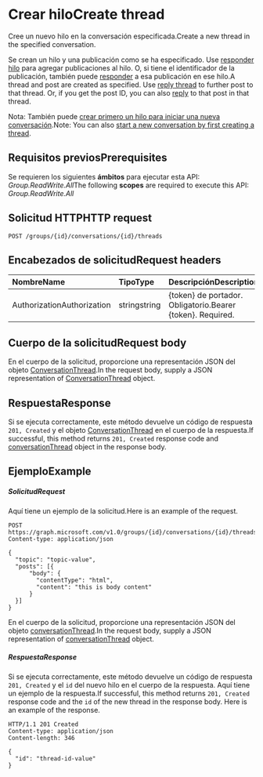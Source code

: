 # <a name="create-thread"></a><span data-ttu-id="54c99-101">Crear hilo</span><span class="sxs-lookup"><span data-stu-id="54c99-101">Create thread</span></span>

<span data-ttu-id="54c99-102">Cree un nuevo hilo en la conversación especificada.</span><span class="sxs-lookup"><span data-stu-id="54c99-102">Create a new thread in the specified conversation.</span></span> 

<span data-ttu-id="54c99-p101">Se crean un hilo y una publicación como se ha especificado. Use [responder hilo](conversationthread_reply.md) para agregar publicaciones al hilo. O, si tiene el identificador de la publicación, también puede [responder](post_reply.md) a esa publicación en ese hilo.</span><span class="sxs-lookup"><span data-stu-id="54c99-p101">A thread and post are created as specified. Use [reply thread](conversationthread_reply.md) to further post to that thread. Or, if you get the post ID, you can also [reply](post_reply.md) to that post in that thread.</span></span>

<span data-ttu-id="54c99-106">Nota: También puede [crear primero un hilo para iniciar una nueva conversación](group_post_threads.md).</span><span class="sxs-lookup"><span data-stu-id="54c99-106">Note: You can also [start a new conversation by first creating a thread](group_post_threads.md).</span></span>

## <a name="prerequisites"></a><span data-ttu-id="54c99-107">Requisitos previos</span><span class="sxs-lookup"><span data-stu-id="54c99-107">Prerequisites</span></span>
<span data-ttu-id="54c99-108">Se requieren los siguientes **ámbitos** para ejecutar esta API: *Group.ReadWrite.All*</span><span class="sxs-lookup"><span data-stu-id="54c99-108">The following **scopes** are required to execute this API: *Group.ReadWrite.All*</span></span>
## <a name="http-request"></a><span data-ttu-id="54c99-109">Solicitud HTTP</span><span class="sxs-lookup"><span data-stu-id="54c99-109">HTTP request</span></span>
<!-- { "blockType": "ignored" } -->
```http
POST /groups/{id}/conversations/{id}/threads
```
## <a name="request-headers"></a><span data-ttu-id="54c99-110">Encabezados de solicitud</span><span class="sxs-lookup"><span data-stu-id="54c99-110">Request headers</span></span>
| <span data-ttu-id="54c99-111">Nombre</span><span class="sxs-lookup"><span data-stu-id="54c99-111">Name</span></span>       | <span data-ttu-id="54c99-112">Tipo</span><span class="sxs-lookup"><span data-stu-id="54c99-112">Type</span></span> | <span data-ttu-id="54c99-113">Descripción</span><span class="sxs-lookup"><span data-stu-id="54c99-113">Description</span></span>|
|:---------------|:--------|:----------|
| <span data-ttu-id="54c99-114">Authorization</span><span class="sxs-lookup"><span data-stu-id="54c99-114">Authorization</span></span>  | <span data-ttu-id="54c99-115">string</span><span class="sxs-lookup"><span data-stu-id="54c99-115">string</span></span>  | <span data-ttu-id="54c99-p102">{token} de portador. Obligatorio.</span><span class="sxs-lookup"><span data-stu-id="54c99-p102">Bearer {token}. Required.</span></span> |

## <a name="request-body"></a><span data-ttu-id="54c99-118">Cuerpo de la solicitud</span><span class="sxs-lookup"><span data-stu-id="54c99-118">Request body</span></span>
<span data-ttu-id="54c99-119">En el cuerpo de la solicitud, proporcione una representación JSON del objeto [ConversationThread](../resources/conversationthread.md).</span><span class="sxs-lookup"><span data-stu-id="54c99-119">In the request body, supply a JSON representation of [ConversationThread](../resources/conversationthread.md) object.</span></span>

## <a name="response"></a><span data-ttu-id="54c99-120">Respuesta</span><span class="sxs-lookup"><span data-stu-id="54c99-120">Response</span></span>

<span data-ttu-id="54c99-121">Si se ejecuta correctamente, este método devuelve un código de respuesta `201, Created` y el objeto [ConversationThread](../resources/conversationthread.md) en el cuerpo de la respuesta.</span><span class="sxs-lookup"><span data-stu-id="54c99-121">If successful, this method returns `201, Created` response code and [conversationThread](../resources/conversationthread.md) object in the response body.</span></span>

## <a name="example"></a><span data-ttu-id="54c99-122">Ejemplo</span><span class="sxs-lookup"><span data-stu-id="54c99-122">Example</span></span>
##### <a name="request"></a><span data-ttu-id="54c99-123">Solicitud</span><span class="sxs-lookup"><span data-stu-id="54c99-123">Request</span></span>
<span data-ttu-id="54c99-124">Aquí tiene un ejemplo de la solicitud.</span><span class="sxs-lookup"><span data-stu-id="54c99-124">Here is an example of the request.</span></span>
<!-- {
  "blockType": "request",
  "name": "create_conversationthread_from_conversation"
}-->
```http
POST https://graph.microsoft.com/v1.0/groups/{id}/conversations/{id}/threads
Content-type: application/json

{
  "topic": "topic-value",
  "posts": [{
      "body": {
        "contentType": "html",
        "content": "this is body content"
      }
  }]
}
```
<span data-ttu-id="54c99-125">En el cuerpo de la solicitud, proporcione una representación JSON del objeto [conversationThread](../resources/conversationthread.md).</span><span class="sxs-lookup"><span data-stu-id="54c99-125">In the request body, supply a JSON representation of [conversationThread](../resources/conversationthread.md) object.</span></span>
##### <a name="response"></a><span data-ttu-id="54c99-126">Respuesta</span><span class="sxs-lookup"><span data-stu-id="54c99-126">Response</span></span>

<span data-ttu-id="54c99-p103">Si se ejecuta correctamente, este método devuelve un código de respuesta `201, Created` y el `id` del nuevo hilo en el cuerpo de la respuesta. Aquí tiene un ejemplo de la respuesta.</span><span class="sxs-lookup"><span data-stu-id="54c99-p103">If successful, this method returns `201, Created` response code and the `id` of the new thread in the response body. Here is an example of the response.</span></span> 
<!-- {
  "blockType": "response",
  "truncated": true,
  "@odata.type": "microsoft.graph.conversationThread"
} -->
```http
HTTP/1.1 201 Created
Content-type: application/json
Content-length: 346

{
  "id": "thread-id-value"
}
```

<!-- uuid: 8fcb5dbc-d5aa-4681-8e31-b001d5168d79
2015-10-25 14:57:30 UTC -->
<!-- {
  "type": "#page.annotation",
  "description": "Create thread",
  "keywords": "",
  "section": "documentation",
  "tocPath": ""
}-->
